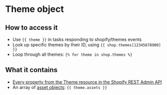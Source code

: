 # Theme object

## How to access it

* Use `{{ theme }}` in tasks responding to shopify/themes events
* Look up specific themes by their ID, using `{{ shop.themes[12345678900] }}` 
* Loop through all themes: `{% for theme in shop.themes %}`

## What it contains

* [Every property from the Theme resource in the Shopify REST Admin API](https://shopify.dev/docs/admin-api/rest/reference/online-store/theme)
* An array of [asset objects](theme-asset.md): `{{ theme.assets }}`

